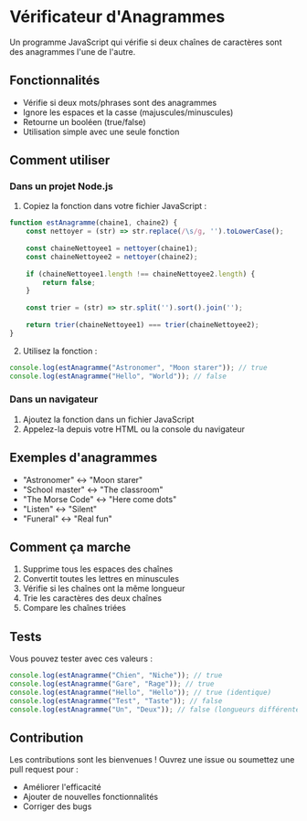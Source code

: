 
# Vérificateur d'Anagrammes

Un programme JavaScript qui vérifie si deux chaînes de caractères sont des anagrammes l'une de l'autre.

## Fonctionnalités

- Vérifie si deux mots/phrases sont des anagrammes
- Ignore les espaces et la casse (majuscules/minuscules)
- Retourne un booléen (true/false)
- Utilisation simple avec une seule fonction

## Comment utiliser

### Dans un projet Node.js

1. Copiez la fonction dans votre fichier JavaScript :

```javascript
function estAnagramme(chaine1, chaine2) {
    const nettoyer = (str) => str.replace(/\s/g, '').toLowerCase();
    
    const chaineNettoyee1 = nettoyer(chaine1);
    const chaineNettoyee2 = nettoyer(chaine2);
    
    if (chaineNettoyee1.length !== chaineNettoyee2.length) {
        return false;
    }
    
    const trier = (str) => str.split('').sort().join('');
    
    return trier(chaineNettoyee1) === trier(chaineNettoyee2);
}
```

2. Utilisez la fonction :

```javascript
console.log(estAnagramme("Astronomer", "Moon starer")); // true
console.log(estAnagramme("Hello", "World")); // false
```

### Dans un navigateur

1. Ajoutez la fonction dans un fichier JavaScript
2. Appelez-la depuis votre HTML ou la console du navigateur

## Exemples d'anagrammes

- "Astronomer" ↔ "Moon starer"
- "School master" ↔ "The classroom"
- "The Morse Code" ↔ "Here come dots"
- "Listen" ↔ "Silent"
- "Funeral" ↔ "Real fun"

## Comment ça marche

1. Supprime tous les espaces des chaînes
2. Convertit toutes les lettres en minuscules
3. Vérifie si les chaînes ont la même longueur
4. Trie les caractères des deux chaînes
5. Compare les chaînes triées

## Tests

Vous pouvez tester avec ces valeurs :

```javascript
console.log(estAnagramme("Chien", "Niche")); // true
console.log(estAnagramme("Gare", "Rage")); // true
console.log(estAnagramme("Hello", "Hello")); // true (identique)
console.log(estAnagramme("Test", "Taste")); // false
console.log(estAnagramme("Un", "Deux")); // false (longueurs différentes)
```

## Contribution

Les contributions sont les bienvenues ! Ouvrez une issue ou soumettez une pull request pour :
- Améliorer l'efficacité
- Ajouter de nouvelles fonctionnalités
- Corriger des bugs

